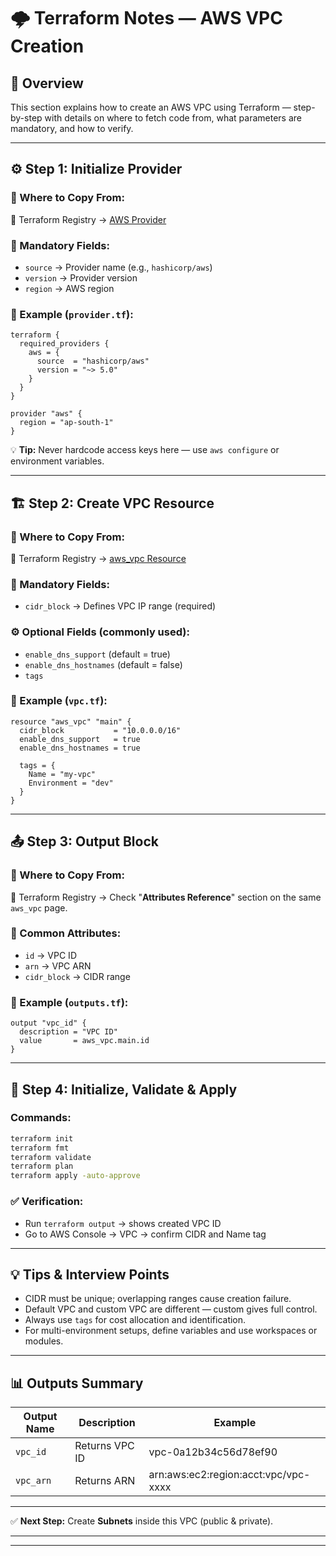 # 🌩️ Terraform Notes — AWS VPC Creation

## 🧭 Overview

This section explains how to create an AWS VPC using Terraform — step-by-step with details on where to fetch code from, what parameters are mandatory, and how to verify.

---

## ⚙️ Step 1: Initialize Provider

### 📍 Where to Copy From:

🔗 Terraform Registry → [AWS Provider](https://registry.terraform.io/providers/hashicorp/aws/latest/docs)

### 🧱 Mandatory Fields:

* `source` → Provider name (e.g., `hashicorp/aws`)
* `version` → Provider version
* `region` → AWS region

### 🧩 Example (`provider.tf`):

```hcl
terraform {
  required_providers {
    aws = {
      source  = "hashicorp/aws"
      version = "~> 5.0"
    }
  }
}

provider "aws" {
  region = "ap-south-1"
}
```

💡 **Tip:** Never hardcode access keys here — use `aws configure` or environment variables.

---

## 🏗️ Step 2: Create VPC Resource

### 📍 Where to Copy From:

🔗 Terraform Registry → [aws_vpc Resource](https://registry.terraform.io/providers/hashicorp/aws/latest/docs/resources/vpc)

### 🧱 Mandatory Fields:

* `cidr_block` → Defines VPC IP range (required)

### ⚙️ Optional Fields (commonly used):

* `enable_dns_support` (default = true)
* `enable_dns_hostnames` (default = false)
* `tags`

### 🧩 Example (`vpc.tf`):

```hcl
resource "aws_vpc" "main" {
  cidr_block           = "10.0.0.0/16"
  enable_dns_support   = true
  enable_dns_hostnames = true

  tags = {
    Name = "my-vpc"
    Environment = "dev"
  }
}
```

---

## 📤 Step 3: Output Block

### 📍 Where to Copy From:

🔗 Terraform Registry → Check "**Attributes Reference**" section on the same `aws_vpc` page.

### 🧱 Common Attributes:

* `id` → VPC ID
* `arn` → VPC ARN
* `cidr_block` → CIDR range

### 🧩 Example (`outputs.tf`):

```hcl
output "vpc_id" {
  description = "VPC ID"
  value       = aws_vpc.main.id
}
```

---

## 🧪 Step 4: Initialize, Validate & Apply

### Commands:

```bash
terraform init
terraform fmt
terraform validate
terraform plan
terraform apply -auto-approve
```

### ✅ Verification:

* Run `terraform output` → shows created VPC ID
* Go to AWS Console → VPC → confirm CIDR and Name tag

---

## 💡 Tips & Interview Points

* CIDR must be unique; overlapping ranges cause creation failure.
* Default VPC and custom VPC are different — custom gives full control.
* Always use `tags` for cost allocation and identification.
* For multi-environment setups, define variables and use workspaces or modules.

---

## 📊 Outputs Summary

| Output Name | Description    | Example                              |
| ----------- | -------------- | ------------------------------------ |
| `vpc_id`    | Returns VPC ID | vpc-0a12b34c56d78ef90                |
| `vpc_arn`   | Returns ARN    | arn:aws:ec2:region:acct:vpc/vpc-xxxx |

---

✅ **Next Step:** Create **Subnets** inside this VPC (public & private).

---
---


